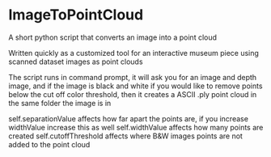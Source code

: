 # ImageToPointCloud
A short python script that converts an image into a point cloud

Written quickly as a customized tool for an interactive museum piece using scanned dataset images as point clouds 

The script runs in command prompt, it will ask you for an image and depth image, and if the image is black and white if you would like to remove points below the cut off color threshold, then it creates a ASCII .ply point cloud in the same folder the image is in

self.separationValue affects how far apart the points are, if you increase widthValue increase this as well
self.widthValue affects how many points are created
self.cutoffThreshold affects where B&W images points are not added to the point cloud
 
